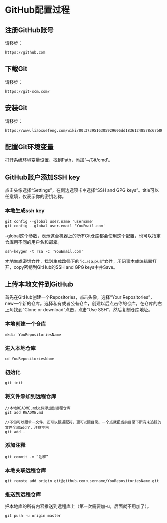 # GitHub配置过程
## 注册GitHub账号
请移步：
```
https://github.com
```
## 下载Git
请移步：
```
https://git-scm.com/
```
## 安装Git
请移步：
```
https://www.liaoxuefeng.com/wiki/0013739516305929606dd18361248578c67b8067c8c017b000/00137396287703354d8c6c01c904c7d9ff056ae23da865a000
```
## 配置Git环境变量
打开系统环境变量设置，找到Path，添加 ‘~/Git/cmd’。

## GitHub账户添加SSH key
点击头像选择“Settings”，在侧边选项卡中选择“SSH and GPG keys”。title可以任意填，仅表示你的密钥名称。

### 本地生成ssh key
```
git config --global user.name 'username'
git config --global user.email 'YouEmail.com'
```
–global这个参数，表示这台机器上的所有Git仓库都会使用这个配置，也可以指定仓库用不同的用户名和邮箱。

```
ssh-keygen -t rsa -C 'YouEmail.com'
```
本地生成密钥文件，找到生成路径下的“id_rsa.pub”文件，用记事本或编辑器打开，copy密钥到GitHub的SSH and GPG keys中并Save。

## 上传本地文件到GitHub
首先在GitHub创建一个Repositories，点击头像，选择“Your Repositories”，new一个新的仓库。选择私有或者公有仓库，创建以后点击你的仓库，在仓库的右上角找到“Clone or download”点击，点击“Use SSH”，然后复制仓库地址。

### 本地创建一个仓库
```
mkdir YouRepositoriesName
```
### 进入本地仓库
```
cd YouRepositoriesName
```
### 初始化
```
git init
```
### 将文件添加到远程仓库
```
//本地README.md文件添加到远程仓库
git add README.md

//不但可以跟单一文件，还可以跟通配符，更可以跟目录。一个点就把当前目录下所有未追踪的文件全部add了，注意空格
git add .
```
### 添加注释
```
git commit -m “注释”
```
### 本地关联远程仓库
```
git remote add origin git@github.com:username/YouRepositoriesName.git
```
### 推送到远程仓库
把本地库的所有内容推送到远程库上（第一次需要加-u，后面就不用加了）。
```
git push -u origin master
```
